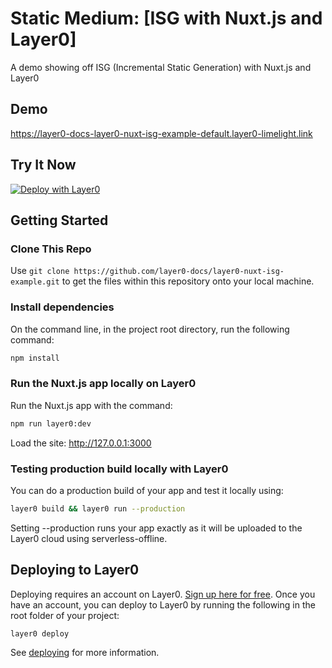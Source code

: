 # Static Medium: [ISG with Nuxt.js and Layer0]
A demo showing off ISG (Incremental Static Generation) with Nuxt.js and Layer0

## Demo
https://layer0-docs-layer0-nuxt-isg-example-default.layer0-limelight.link

## Try It Now
[![Deploy with Layer0](https://docs.layer0.co/button.svg)](https://app.layer0.co/deploy?repo=https://github.com/layer0-docs/layer0-nuxt-isg-example)


## Getting Started

### Clone This Repo
Use ```git clone https://github.com/layer0-docs/layer0-nuxt-isg-example.git``` to get the files within this repository onto your local machine.

### Install dependencies
On the command line, in the project root directory, run the following command:
```bash
npm install
```

### Run the Nuxt.js app locally on Layer0
Run the Nuxt.js app with the command:

```bash
npm run layer0:dev
```
Load the site: http://127.0.0.1:3000

### Testing production build locally with Layer0
You can do a production build of your app and test it locally using:

```bash
layer0 build && layer0 run --production
```
Setting --production runs your app exactly as it will be uploaded to the Layer0 cloud using serverless-offline.

## Deploying to Layer0
Deploying requires an account on Layer0. [Sign up here for free](https://app.layer0.co/signup). Once you have an account, you can deploy to Layer0 by running the following in the root folder of your project:

```bash
layer0 deploy
```
See [deploying](https://docs.layer0.co/guides/deploying) for more information.
